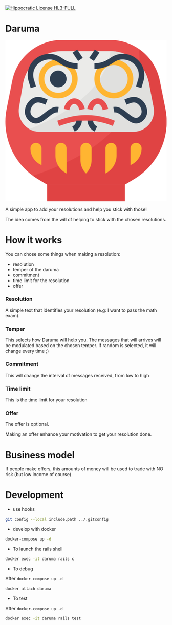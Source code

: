 [![Hippocratic License HL3-FULL](https://img.shields.io/static/v1?label=Hippocratic%20License&message=HL3-FULL&labelColor=5e2751&color=bc8c3d)](https://firstdonoharm.dev/version/3/0/full.html)

# Daruma

![daruma](web/public/daruma.png)

A simple app to add your resolutions and help you stick with those!

The idea comes from the will of helping to stick with the chosen resolutions.

# How it works

You can chose some things when making a resolution:

- resolution
- temper of the daruma
- commitment
- time limit for the resolution
- offer

### Resolution

A simple text that identifies your resolution (e.g: I want to pass the math exam).

### Temper

This selects how Daruma will help you. The messages that will arrives will be modulated based on the chosen temper. If random is selected, it will change every time ;)

### Commitment

This will change the interval of messages received, from low to high

### Time limit

This is the time limit for your resolution

### Offer

The offer is optional.

Making an offer enhance your motivation to get your resolution done.

# Business model

If people make offers, this amounts of money will be used to trade with NO risk (but low income of course)

# Development

* use hooks

```bash
git config --local include.path ../.gitconfig
```

* develop with docker

```bash
docker-compose up -d
```

* To launch the rails shell

```bash
docker exec -it daruma rails c
```

* To debug

After `docker-compose up -d`
```bash
docker attach daruma
```

* To test

After `docker-compose up -d`
```bash
docker exec -it daruma rails test
```
